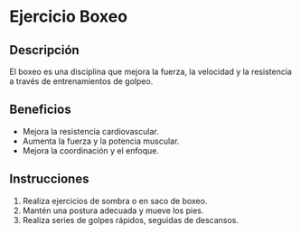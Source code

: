# Ejercicio Boxeo

## Descripción
El boxeo es una disciplina que mejora la fuerza, la velocidad y la resistencia a través de entrenamientos de golpeo.

## Beneficios
- Mejora la resistencia cardiovascular.
- Aumenta la fuerza y la potencia muscular.
- Mejora la coordinación y el enfoque.

## Instrucciones
1. Realiza ejercicios de sombra o en saco de boxeo.
2. Mantén una postura adecuada y mueve los pies.
3. Realiza series de golpes rápidos, seguidas de descansos.
